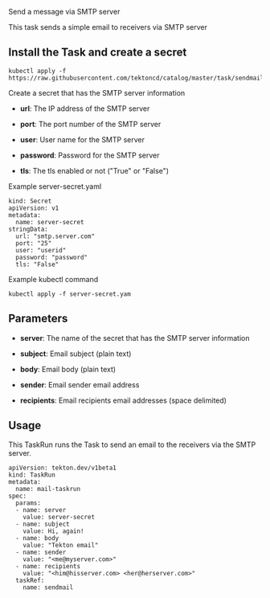 Send a message via SMTP server

This task sends a simple email to receivers via SMTP server

## Install the Task and create a secret

```
kubectl apply -f https://raw.githubusercontent.com/tektoncd/catalog/master/task/sendmail/0.1/sendmail.yaml
```

Create a secret that has the SMTP server information

* **url**: The IP address of the SMTP server

* **port**: The port number of the SMTP server

* **user**: User name for the SMTP server

* **password**: Password for the SMTP server

* **tls**: The tls enabled or not ("True" or "False")

Example server-secret.yaml
```
kind: Secret
apiVersion: v1
metadata:
  name: server-secret
stringData:
  url: "smtp.server.com"
  port: "25"
  user: "userid"
  password: "password"
  tls: "False"
```

Example kubectl command
```
kubectl apply -f server-secret.yam
```

## Parameters

* **server**: The name of the secret that has the SMTP server information

* **subject**: Email subject (plain text)

* **body**: Email body (plain text)

* **sender**: Email sender email address

* **recipients**: Email recipients email addresses (space delimited)

## Usage

This TaskRun runs the Task to send an email to the receivers via the SMTP server.

```
apiVersion: tekton.dev/v1beta1
kind: TaskRun
metadata:
  name: mail-taskrun
spec:
  params:
  - name: server
    value: server-secret
  - name: subject
    value: Hi, again!
  - name: body
    value: "Tekton email"
  - name: sender
    value: "<me@myserver.com>"
  - name: recipients
    value: "<him@hisserver.com> <her@herserver.com>"
  taskRef:
    name: sendmail
```
